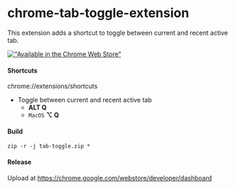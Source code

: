 # chrome-tab-toggle-extension
This extension adds a shortcut to toggle between current and recent active tab.


[!["Available in the Chrome Web Store"](https://developer.chrome.com/static/docs/webstore/branding/image/tbyBjqi7Zu733AAKA5n4.png)](https://chrome.google.com/webstore/detail/tab-toggle/manalafhhpmppbabiccknagjcpgmdhpp)

#### Shortcuts
chrome://extensions/shortcuts
* Toggle between current and recent active tab
  * **ALT Q**
  * `MacOS` **⌥ Q**

#### Build
`zip -r -j tab-toggle.zip *`

#### Release
Upload at https://chrome.google.com/webstore/developer/dashboard

